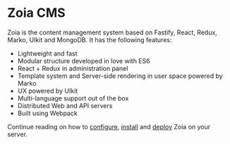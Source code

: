 # Zoia CMS

Zoia is the content management system based on Fastify, React, Redux, Marko, UIkit and MongoDB. It has the following features:

* Lightweight and fast
* Modular structure developed in love with ES6
* React + Redux in administration panel
* Template system and Server-side rendering in user space powered by Marko
* UX powered by UIkit
* Multi-language support out of the box
* Distributed Web and API servers
* Built using Webpack

Continue reading on how to [configure](docs/config.md), [install](docs/install.md) and [deploy](docs/deploy.md) Zoia on your server.